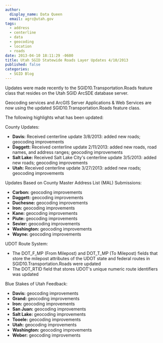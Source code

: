 ```yaml
---
author:
  display_name: Data Queen
  email: agrc@utah.gov
tags:
  - address
  - centerline
  - data
  - geocoding
  - location
  - roads
date: 2013-04-10 18:11:29 -0600
title: Utah SGID Statewide Roads Layer Updates 4/10/2013
published: false
categories:
  - SGID Blog
---
```

Updates were made recently to the SGID10.Transportation.Roads feature class that resides on the Utah SGID ArcSDE database server.

Geocoding services and ArcGIS Server Applications & Web Services are now using the updated SGID10.Transportation.Roads feature class.

The following highlights what has been updated:

County Updates:

- **Davis:** Received centerline update 3/8/2013: added new roads; geocoding improvements
- **Daggett:** Received centerline update 2/11/2013: added new roads, road names, and address ranges; geocoding improvements
- **Salt Lake:** Received Salt Lake City's centerline update 3/5/2013: added new roads; geocoding improvements
- **Utah:** Received centerline update 3/27/2013: added new roads; geocoding improvements

Updates Based on County Master Address List (MAL) Submissions:

- **Carbon:** geocoding improvements
- **Daggett:** geocoding improvements
- **Duchesne:** geocoding improvements
- **Iron:** geocoding improvements
- **Kane:** geocoding improvements
- **Piute:** geocoding improvements
- **Sevier:** geocoding improvements
- **Washington:** geocoding improvements
- **Wayne:** geocoding improvements

UDOT Route System:

- The DOT\_F\_MP (From Milepost) and DOT\_T\_MP (To Milepost) fields that store the milepost attributes of the UDOT state and federal routes in SGID10.Transportation.Roads were updated
- The DOT_RTID field that stores UDOT's unique numeric route identifiers was updated

Blue Stakes of Utah Feedback:

- **Davis:** geocoding improvements
- **Grand:** geocoding improvements
- **Iron:** geocoding improvements
- **San Juan:** geocoding improvements
- **Salt Lake:** geocoding improvements
- **Tooele:** geocoding improvements
- **Utah:** geocoding improvements
- **Washington:** geocoding improvements
- **Weber:** geocoding improvements

